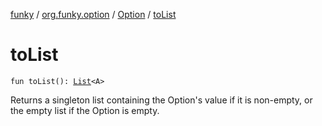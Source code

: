 [funky](../../index.md) / [org.funky.option](../index.md) / [Option](index.md) / [toList](.)

# toList

`fun toList(): `[`List`](https://kotlinlang.org/api/latest/jvm/stdlib/kotlin.collections/-list/index.html)`<A>`

Returns a singleton list containing the Option's value if it is non-empty, or the empty list if the Option is empty.

